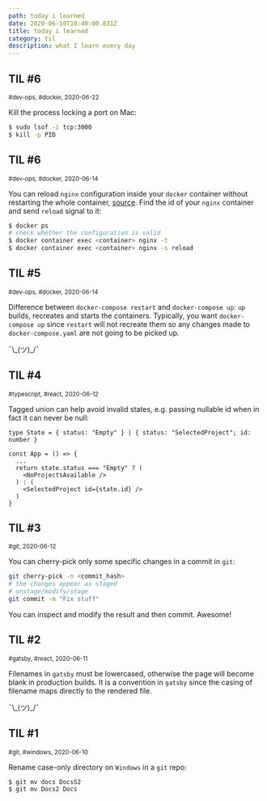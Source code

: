 ```yaml
---
path: today i learned
date: 2020-06-10T18:40:00.831Z
title: today i learned
category: til
description: what I learn every day
---
```


## TIL #6

<small> #dev-ops, #docker, </small><small>2020-06-22</small>

Kill the process locking a port on Mac:

```sh
$ sudo lsof -i tcp:3000
$ kill -p PID
```

## TIL #6

<small> #dev-ops, #docker, </small><small>2020-06-14</small>

You can reload `nginx` configuration inside your `docker` container without restarting the whole container, [source](https://www.shellhacks.com/docker-reload-nginx-inside-container/). Find the id of your `nginx` container and send `reload` signal to it:

```sh
$ docker ps
# check whether the configuration is valid
$ docker container exec <container> nginx -t
$ docker container exec <container> nginx -s reload
```

## TIL #5

<small> #dev-ops, #docker, </small><small>2020-06-14</small>

Difference between `docker-compose restart` and `docker-compose up`: `up` builds, recreates and starts the containers. Typically, you want `docker-compose up` since `restart` will not recreate them so any changes made to `docker-compose.yaml` are not going to be picked up.

¯\\\_(ツ)\_/¯

## TIL #4

<small> #typescript, #react, </small><small>2020-06-12</small>

Tagged union can help avoid invalid states, e.g. passing nullable id when in fact it can never be null:

```tsx
type State = { status: "Empty" } | { status: "SelectedProject"; id: number }

const App = () => {
  ...
  return state.status === "Empty" ? (
    <NoProjectsAvailable />
  ) : (
    <SelectedProject id={state.id} />
  )
}
```

## TIL #3

<small> #git, </small><small>2020-06-12</small>

You can cherry-pick only some specific changes in a commit in `git`:

```sh
git cherry-pick -n <commit_hash>
# the changes appear as staged
# unstage/modify/stage
git commit -m "Fix stuff"
```

You can inspect and modify the result and then commit. Awesome!

## TIL #2

<small> #gatsby, #react, </small><small>2020-06-11</small>

Filenames in `gatsby` must be lowercased, otherwise the page will become blank in production builds. It is a convention in `gatsby` since the casing of filename maps directly to the rendered file.

¯\\\_(ツ)\_/¯

## TIL #1

<small> #git, #windows, </small><small>2020-06-10</small>

Rename case-only directory on `Windows` in a `git` repo:

```sh
$ git mv docs DocsS2
$ git mv Docs2 Docs
```
